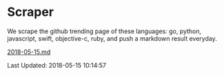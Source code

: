 # Scraper

We scrape the github trending page of these languages: go, python, javascript, swift, objective-c, ruby, and push a markdown result everyday.

[2018-05-15.md](https://github.com/henson/Scraper/blob/master/2018-05-15.md)

Last Updated: 2018-05-15 10:14:57